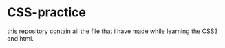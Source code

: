 # CSS-practice
this repository contain all the file that i have made  while learning the CSS3 and html.
